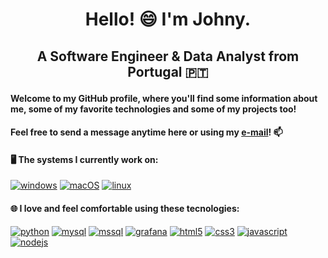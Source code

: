 # <p align="center"> Hello! 😄 I'm Johny. </p>
## <p align="center"> A Software Engineer & Data Analyst from Portugal 🇵🇹 </p>
#### Welcome to my GitHub profile, where you'll find some information about me, some of my favorite technologies and some of my projects too!
#### Feel free to send a message anytime here or using my <a href = "mailto: imjoaofernandes@gmail.com">e-mail</a>! 📫

#### 🖥️ The systems I currently work on:
<a href='https://github.com/johnyfernandes' target="_blank"><img alt='windows' src='https://img.shields.io/badge/Windows-0078D4.svg?style=for-the-badge&logo=Windows&logoColor=white'/></a> <a href='https://github.com/johnyfernandes' target="_blank"><img alt='macOS' src='https://img.shields.io/badge/macOS-000000.svg?style=for-the-badge&logo=macOS&logoColor=white'/></a> <a href='https://github.com/johnyfernandes' target="_blank"><img alt='linux' src='https://img.shields.io/badge/Linux-FCC624.svg?style=for-the-badge&logo=Linux&logoColor=black'/></a>

#### 🌐 I love and feel comfortable using these tecnologies:
<a href='https://github.com/johnyfernandes' target="_blank"><img alt='python' src='https://img.shields.io/badge/Python-3776AB.svg?style=for-the-badge&logo=Python&logoColor=white'/></a> <a href='https://github.com/johnyfernandes' target="_blank"><img alt='mysql' src='https://img.shields.io/badge/MySQL-4479A1.svg?style=for-the-badge&logo=MySQL&logoColor=white'/></a> <a href='https://github.com/johnyfernandes' target="_blank"><img alt='mssql' src='https://img.shields.io/badge/Microsoft%20SQL%20Server-CC2927.svg?style=for-the-badge&logo=Microsoft-SQL-Server&logoColor=white'/></a> <a href='https://github.com/johnyfernandes' target="_blank"><img alt='grafana' src='https://img.shields.io/badge/Grafana-F46800.svg?style=for-the-badge&logo=Grafana&logoColor=white'/></a> <a href='https://github.com/johnyfernandes' target="_blank"><img alt='html5' src='https://img.shields.io/badge/HTML5-E34F26.svg?style=for-the-badge&logo=HTML5&logoColor=white'/></a> <a href='https://github.com/johnyfernandes' target="_blank"><img alt='css3' src='https://img.shields.io/badge/CSS3-1572B6.svg?style=for-the-badge&logo=CSS3&logoColor=white'/></a> <a href='https://github.com/johnyfernandes' target="_blank"><img alt='javascript' src='https://img.shields.io/badge/JavaScript-F7DF1E.svg?style=for-the-badge&logo=JavaScript&logoColor=black'/></a> <a href='https://github.com/johnyfernandes' target="_blank"><img alt='nodejs' src='https://img.shields.io/badge/Node.js-339933.svg?style=for-the-badge&logo=nodedotjs&logoColor=white'/></a> 
